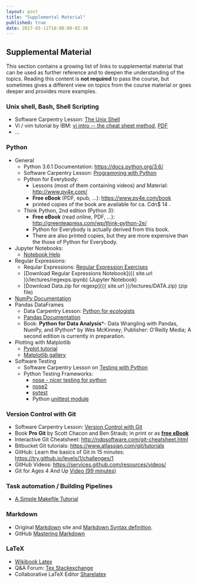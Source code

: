 ```yaml
---
layout: post
title: "Supplemental Material"
published: true
date: 2017-05-11T10:00:00-02:30
---
```

## Supplemental Material

This section contains a growing list of links to supplemental material that can
be used as further reference and to deepen the understanding of the topics. 
Reading this content is **not required** to pass the course, but sometimes gives a 
different view on topics from the course material or goes deeper and provides more
examples.

### Unix shell, Bash, Shell Scripting
* Software Carpentry Lesson: [The Unix Shell](http://swcarpentry.github.io/shell-novice/)
* Vi / vim tutorial by IBM: [vi intro -- the cheat sheet method](https://www.ibm.com/developerworks/linux/tutorials/l-vi/index.html), 
  [PDF](https://www.ibm.com/developerworks/linux/tutorials/l-vi/l-vi-pdf.pdf)
* ...

### Python
* General
    * Python 3.6.1 Documentation: <https://docs.python.org/3.6/>
    * Software Carpentry Lesson: [Programming with Python](http://swcarpentry.github.io/python-novice-inflammation)
    * Python for Everybody:
        * Lessons (most of them containing videos) and Material: <http://www.py4e.com/>
        * **Free eBook** (PDF, epub, ...):  <https://www.py4e.com/book>
        * printed copies of the book are available for ca. Cdn$ 14 .
    * Think Python, 2nd edition (Python 3):
        * **Free eBook** (read online, PDF, ...):  <http://greenteapress.com/wp/think-python-2e/>
        * Python for Everybody is actually derived from this book.
        * There are also printed copies, but they are more expensive than 
          the those of Python for Everybody.
* Jupyter Notebooks:
    * [Notebook Help](http://nbviewer.jupyter.org/github/ipython/ipython/blob/3.x/examples/Notebook/Index.ipynb)
* Regular Expressions:
    * Reqular Expressions: [Regular Expression Exercises](https://regexone.com/)
    * [Download Regular Expressions Notebook]({{ site.url }}/lectures/regexps.ipynb) (Jupyter Notebook)
    * [Download Data.zip for regexp]({{ site.url }}/lectures/DATA.zip) (zip file)
* [NumPy Documentation](https://docs.scipy.org/doc/)
* Pandas DataFrames
    * Data Carpentry Lesson: [Python for ecologists](http://www.datacarpentry.org/python-ecology-lesson/)
    * [Pandas Documentation](http://pandas.pydata.org/pandas-docs/stable/)
    * Book: **Python for Data Analysis***- Data Wrangling with Pandas, NumPy, and IPython* by Wes McKinney; Publisher: O'Reilly Media;
      A second edition is currently in preparation.
* Plotting with Matplotlib
    * [Pyplot tutorial](http://matplotlib.org/users/pyplot_tutorial.html)
    * [Matplotlib gallery](http://matplotlib.org/gallery.html)
* Software Testing
    * Software Carpentry Lesson on [Testing with Python](http://katyhuff.github.io/python-testing/)
    * Python Testing Frameworks:
        * [nose - nicer testing for python](http://nose.readthedocs.io/en/latest/)
        * [nose2](http://nose2.readthedocs.io/en/latest/)
        * [pytest](https://docs.pytest.org/en/latest/)
        * Python [unittest module](https://docs.python.org/3.6/library/unittest.html#module-unittest)

### Version Control with Git
* Software Carpentry Lesson: [Version Control with Git](http://swcarpentry.github.io/git-novice)
* Book **Pro Git** by Scott Chacon and Ben Straub; in print or as [**free eBook**](https://git-scm.com/book)
* Interactive Git Cheatsheet: <http://ndpsoftware.com/git-cheatsheet.html>
* Bitbucket Git tutorials: <https://www.atlassian.com/git/tutorials>
* GitHub: Learn the basics of Git in 15 minutes: <https://try.github.io/levels/1/challenges/1>
* GitHub Videos: <https://services.github.com/resources/videos/>
* Git for Ages 4 And Up [Video (99 minutes)](https://www.youtube.com/watch?v=1ffBJ4sVUb4)

### Task automation / Building Pipelines
* [A Simple Makefile Tutorial](http://www.cs.colby.edu/maxwell/courses/tutorials/maketutor/)

### Markdown
* Original [Markdown](http://daringfireball.net/projects/markdown/) site and 
  [Markdown Syntax definition](http://daringfireball.net/projects/markdown/syntax).
* GitHub [Mastering Markdown](https://guides.github.com/features/mastering-markdown/)

### LaTeX
* [Wikibook Latex](https://en.wikibooks.org/wiki/LaTeX)
* Q&A Forum: [Tex Stackexchange](https://tex.stackexchange.com)
* Collaborative LaTeX Editor [Sharelatex](https://www.sharelatex.com/)
